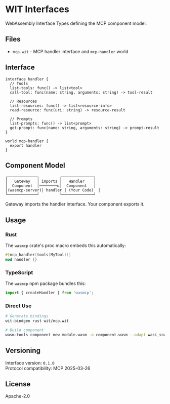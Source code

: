 # WIT Interfaces

WebAssembly Interface Types defining the MCP component model.

## Files

- `mcp.wit` - MCP handler interface and `mcp-handler` world

## Interface

```wit
interface handler {
  // Tools
  list-tools: func() -> list<tool>
  call-tool: func(name: string, arguments: string) -> tool-result
  
  // Resources  
  list-resources: func() -> list<resource-info>
  read-resource: func(uri: string) -> resource-result
  
  // Prompts
  list-prompts: func() -> list<prompt>
  get-prompt: func(name: string, arguments: string) -> prompt-result
}

world mcp-handler {
  export handler
}
```

## Component Model

```
┌─────────────┐         ┌──────────────┐
│   Gateway   │ imports │   Handler    │
│  Component  │────────►│  Component   │
│(wasmcp-server)│ handler │ (Your Code)  │
└─────────────┘         └──────────────┘
```

Gateway imports the handler interface. Your component exports it.

## Usage

### Rust
The `wasmcp` crate's proc macro embeds this automatically:
```rust
#[mcp_handler(tools(MyTool))]
mod handler {}
```

### TypeScript
The `wasmcp` npm package bundles this:
```typescript
import { createHandler } from 'wasmcp';
```

### Direct Use
```bash
# Generate bindings
wit-bindgen rust wit/mcp.wit

# Build component
wasm-tools component new module.wasm -o component.wasm --adapt wasi_snapshot_preview1.wasm
```

## Versioning

Interface version: `0.1.0`  
Protocol compatibility: MCP 2025-03-26

## License

Apache-2.0